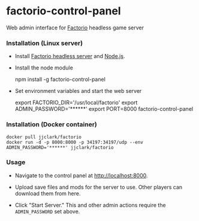 # factorio-control-panel
Web admin interface for [Factorio](http://factorio.com/) headless game server

### Installation (Linux server)

- Install [Factorio headless server](http://www.factorio.com/download-headless/stable) and [Node.js](https://nodejs.org/en/download/).

- Install the node module

    npm install -g factorio-control-panel
    
- Set environment variables and start the web server
    
    export FACTORIO_DIR='/usr/local/factorio'
    export ADMIN_PASSWORD='******'
    export PORT=8000
    factorio-control-panel

### Installation (Docker container)

    docker pull jjclark/factorio
    docker run -d -p 8000:8000 -p 34197:34197/udp --env ADMIN_PASSWORD='******' jjclark/factorio
    
### Usage

- Navigate to the control panel at [http://localhost:8000](http://localhost:8000).

- Upload save files and mods for the server to use. Other players can download them from here.

- Click "Start Server." This and other admin actions require the `ADMIN_PASSWORD` set above.
